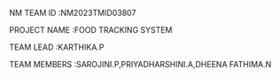 NM TEAM ID :NM2023TMID03807

PROJECT NAME :FOOD TRACKING SYSTEM

TEAM LEAD :KARTHIKA.P

TEAM MEMBERS :SAROJINI.P,PRIYADHARSHINI.A,DHEENA FATHIMA.N
